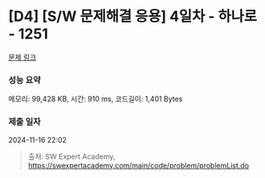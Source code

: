 # [D4] [S/W 문제해결 응용] 4일차 - 하나로 - 1251 

[문제 링크](https://swexpertacademy.com/main/code/problem/problemDetail.do?contestProbId=AV15StKqAQkCFAYD) 

### 성능 요약

메모리: 99,428 KB, 시간: 910 ms, 코드길이: 1,401 Bytes

### 제출 일자

2024-11-16 22:02



> 출처: SW Expert Academy, https://swexpertacademy.com/main/code/problem/problemList.do